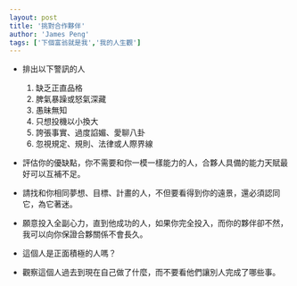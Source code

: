 ```yaml
---
layout: post
title: '挑對合作夥伴'
author: 'James Peng'
tags: ['下個富翁就是我','我的人生觀']
---
```


-   排出以下警訊的人  
    1.  缺乏正直品格
    2.  脾氣暴躁或怒氣深藏
    3.  愚昧無知
    4.  只想投機以小換大
    5.  誇張事實、過度諂媚、愛聊八卦
    6.  忽視規定、規則、法律或人際界線

      
-   評估你的優缺點，你不需要和你一模一樣能力的人，合夥人具備的能力天賦最好可以互補不足。
-   請找和你相同夢想、目標、計畫的人，不但要看得到你的遠景，還必須認同它，為它著迷。
-   願意投入全副心力，直到他成功的人，如果你完全投入，而你的夥伴卻不然，我可以向你保證合夥關係不會長久。
-   這個人是正面積極的人嗎？
-   觀察這個人過去到現在自己做了什麼，而不要看他們讓別人完成了哪些事。

